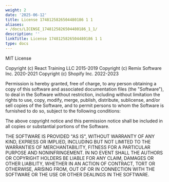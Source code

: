 ```yaml
---
weight: 2
date: '2025-06-12'
title: License 1748125826504480186 1 1
aliases:
- /docs/LICENSE_1748125826504480186_1_1/
description: ''
linkTitle: License 1748125826504480186 1 1
type: docs
---
```


MIT License

Copyright (c) React Training LLC 2015-2019
Copyright (c) Remix Software Inc. 2020-2021
Copyright (c) Shopify Inc. 2022-2023

Permission is hereby granted, free of charge, to any person obtaining a copy
of this software and associated documentation files (the "Software"), to deal
in the Software without restriction, including without limitation the rights
to use, copy, modify, merge, publish, distribute, sublicense, and/or sell
copies of the Software, and to permit persons to whom the Software is
furnished to do so, subject to the following conditions:

The above copyright notice and this permission notice shall be included in all
copies or substantial portions of the Software.

THE SOFTWARE IS PROVIDED "AS IS", WITHOUT WARRANTY OF ANY KIND, EXPRESS OR
IMPLIED, INCLUDING BUT NOT LIMITED TO THE WARRANTIES OF MERCHANTABILITY,
FITNESS FOR A PARTICULAR PURPOSE AND NONINFRINGEMENT. IN NO EVENT SHALL THE
AUTHORS OR COPYRIGHT HOLDERS BE LIABLE FOR ANY CLAIM, DAMAGES OR OTHER
LIABILITY, WHETHER IN AN ACTION OF CONTRACT, TORT OR OTHERWISE, ARISING FROM,
OUT OF OR IN CONNECTION WITH THE SOFTWARE OR THE USE OR OTHER DEALINGS IN THE
SOFTWARE.
